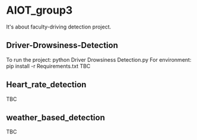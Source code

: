 # AIOT_group3
It's about faculty-driving detection project.

## Driver-Drowsiness-Detection

To run the project: python Driver Drowsiness Detection.py
For environment: pip install -r Requirements.txt
TBC

## Heart_rate_detection
TBC

## weather_based_detection
TBC
